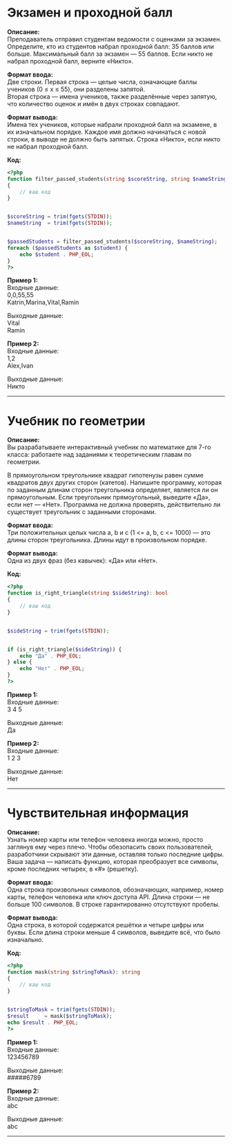 # Экзамен и проходной балл

**Описание:**  
Преподаватель отправил студентам ведомости с оценками за экзамен. Определите, кто из студентов набрал проходной балл: 35 баллов или больше. Максимальный балл за экзамен — 55 баллов. Если никто не набрал проходной балл, верните «Никто».

**Формат ввода:**  
Две строки. Первая строка — целые числа, означающие баллы учеников (0 ≤ x ≤ 55), они разделены запятой.  
Вторая строка — имена учеников, также разделённые через запятую, что количество оценок и имён в двух строках совпадают.

**Формат вывода:**  
Имена тех учеников, которые набрали проходной балл на экзамене, в их изначальном порядке. Каждое имя должно начинаться с новой строки, в выводе не должно быть запятых. Строка «Никто», если никто не набрал проходной балл.

**Код:**
```php
<?php
function filter_passed_students(string $scoreString, string $nameString): array
{
	// ваш код
}


$scoreString = trim(fgets(STDIN));
$nameString  = trim(fgets(STDIN));


$passedStudents = filter_passed_students($scoreString, $nameString);
foreach ($passedStudents as $student) {
	echo $student . PHP_EOL;
}
?>
```

**Пример 1:**  
Входные данные:  
0,0,55,55  
Katrin,Marina,Vital,Ramin

Выходные данные:  
Vital  
Ramin

**Пример 2:**  
Входные данные:  
1,2  
Alex,Ivan

Выходные данные:  
Никто

---

# Учебник по геометрии

**Описание:**  
Вы разрабатываете интерактивный учебник по математике для 7-го класса: работаете над заданиями к теоретическим главам по геометрии.

В прямоугольном треугольнике квадрат гипотенузы равен сумме квадратов двух других сторон (катетов). Напишите программу, которая по заданным длинам сторон треугольника определяет, является ли он прямоугольным. Если треугольник прямоугольный, выведите «Да», если нет — «Нет». Программа не должна проверять, действительно ли существует треугольник с заданными сторонами.

**Формат ввода:**  
Три положительных целых числа a, b и c (1 <= a, b, c <= 1000) — это длины сторон треугольника. Длины идут в произвольном порядке.

**Формат вывода:**  
Одна из двух фраз (без кавычек): «Да» или «Нет».

**Код:**
```php
<?php
function is_right_triangle(string $sideString): bool
{
	// ваш код
}


$sideString = trim(fgets(STDIN));


if (is_right_triangle($sideString)) {
	echo "Да" . PHP_EOL;
} else {
	echo "Нет" . PHP_EOL;
}
?>

```

**Пример 1:**  
Входные данные:  
3 4 5

Выходные данные:  
Да

**Пример 2:**  
Входные данные:  
1 2 3

Выходные данные:  
Нет

---

# Чувствительная информация

**Описание:**  
Узнать номер карты или телефон человека иногда можно, просто заглянув ему через плечо. Чтобы обезопасить своих пользователей, разработчики скрывают эти данные, оставляя только последние цифры. Ваша задача — написать функцию, которая преобразует все символы, кроме последних четырех, в «#» (решетку).

**Формат ввода:**  
Одна строка произвольных символов, обозначающих, например, номер карты, телефон человека или ключ доступа API. Длина строки — не больше 100 символов. В строке гарантированно отсутствуют пробелы.

**Формат вывода:**  
Одна строка, в которой содержатся решётки и четыре цифры или буквы. Если длина строки меньше 4 символов, выведите всё, что было изначально.

**Код:**
```php
<?php
function mask(string $stringToMask): string
{
	// ваш код
}


$stringToMask = trim(fgets(STDIN));
$result   	= mask($stringToMask);
echo $result . PHP_EOL;
?>
```

**Пример 1:**  
Входные данные:  
123456789

Выходные данные:  
#####6789

**Пример 2:**  
Входные данные:  
abc

Выходные данные:  
abc

---
